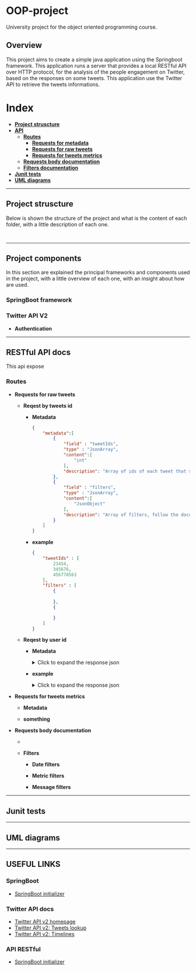 # **OOP-project**
University project for the object oriented programming course.

## **Overview**
This project aims to create a simple java application using the Springboot framework. This application runs a server that provides a local RESTful API over HTTP protocol, for the analysis of the people engagement on Twitter, based on the responses on some tweets. This application use the Twitter API to retrieve the tweets informations.

# **Index**

- [**Project struscture**](#project-struscture)
- [**API**](#API)
    - [**Routes**](#Routes)
        - [**Requests for metadata**](#Requests-for-metadata)
        - [**Requests for raw tweets**](#Requests-for-raw-tweets)
        - [**Requests for tweets metrics**](#Requests-for-tweets-metrics)
    - [**Requests body documentation**](#Requests-body-documentation)
    - [**Filters documentation**](#Filters-documentation)
- [**Junit tests**](#Junit-tests)
- [**UML diagrams**](#UML-diagrams)

---
## **Project struscture**

Below is shown the structure of the project and what is the content of each folder, with a little description of each one.

```text


```

---
## **Project components**

In this section are explained the principal frameworks and components used in the project, with a little overview of each one, with an insight about how are used. 

### **SpringBoot framework**

### **Twitter API V2**

- **Authentication**


---
## **RESTful API docs**
This api expose

### **Routes**

- **Requests for raw tweets** </br>
    
    - **Reqest by tweets id**

        - **Metadata**

            ```json
            {
                "metadata":[
                    {
                        "field" : "tweetIds",
                        "type" : "JsonArray",
                        "content":[
                            "int"
                        ],
                        "description": "Array of ids of each tweet that should be returned in the response."
                    },
                    {
                        "field" : "filters",
                        "type" : "JsonArray",
                        "content":[
                            "JsonObject"
                        ],
                        "description": "Array of filters, follow the documentation for further details on filters."
                    }
                ]
            }
            ```

        - **example** </br>
            ```json
            {
                "tweetIds" : [
                    23454,
                    345676,
                    456778563
                ],
                "filters" : [
                    {
                        
                    },
                    {

                    }
                ] 
            }
            ```

    - **Reqest by user id**
        
        - **Metadata**

            <details>

            <summary>Click to expand the response json</summary>

            ```json
            {
                "metadata":[
                    {
                        "field" : "tweetIds",
                        "type" : "JsonArray",
                        "content":[
                            "int"
                        ],
                        "description": "Array of ids of each tweet that should be returned in the response."
                    },
                    {
                        "field" : "filters",
                        "type" : "JsonArray",
                        "content":[
                            "JsonObject"
                        ],
                        "description": "Array of filters, follow the documentation for further details on filters."
                    }
                ]
            }
            ```
            </details>

        - **example**

            <details>

            <summary>Click to expand the response json</summary>
            
            ```json
            {
                "tweetIds" : [
                    23454,
                    345676,
                    456778563
                ],
                "filters" : [
                    {
                        
                    },
                    {

                    }
                ] 
            }
            ```
            </details>

- **Requests for tweets metrics**
    
    - **Metadata**


    - **something**


- **Requests body documentation**

    - 

    - **Filters**

        - **Date filters**

        - **Metric filters**

        - **Message filters**
        

---
## **Junit tests**

---
## **UML diagrams**

---
## **USEFUL LINKS**

### SpringBoot 
- [SpringBoot initializer](https://start.spring.io/)

### Twitter API docs
- [Twitter API v2 homepage](https://developer.twitter.com/en/docs/twitter-api)
- [Twitter API v2: Tweets lookup](https://developer.twitter.com/en/docs/twitter-api/tweets/lookup/introduction)
- [Twitter API v2: Timelines](https://developer.twitter.com/en/docs/twitter-api/tweets/timelines/introduction)

### API RESTful
- [SpringBoot initializer](https://start.spring.io/)
